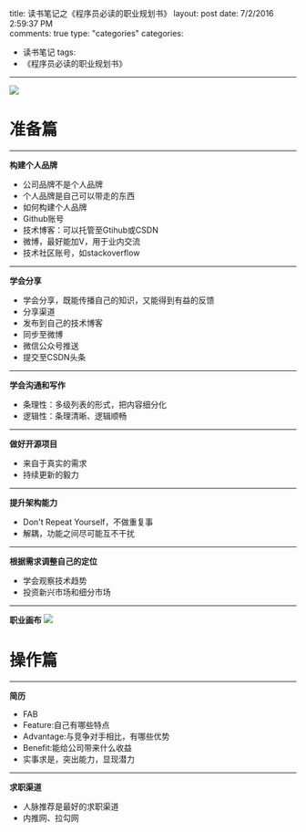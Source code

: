 title: 读书笔记之《程序员必读的职业规划书》
layout: post
date: 7/2/2016 2:59:37 PM  
comments: true
type: "categories"
categories: 
- 读书笔记
tags: 
- 《程序员必读的职业规划书》

---

![](http://i.imgur.com/wqs5aLg.png)

<!--more-->

# 准备篇
----------
**构建个人品牌**
- 公司品牌不是个人品牌
- 个人品牌是自己可以带走的东西
- 如何构建个人品牌
 - Github账号
 - 技术博客：可以托管至Gtihub或CSDN
 - 微博，最好能加V，用于业内交流
 - 技术社区账号，如stackoverflow

----------
**学会分享**
- 学会分享，既能传播自己的知识，又能得到有益的反馈
- 分享渠道
 - 发布到自己的技术博客
 - 同步至微博
 - 微信公众号推送
 - 提交至CSDN头条

----------
**学会沟通和写作**
- 条理性：多级列表的形式，把内容细分化
- 逻辑性：条理清晰、逻辑顺畅

----------
**做好开源项目**
- 来自于真实的需求
- 持续更新的毅力

----------
**提升架构能力**
- Don't Repeat Yourself，不做重复事
- 解耦，功能之间尽可能互不干扰

----------
**根据需求调整自己的定位**
- 学会观察技术趋势
- 投资新兴市场和细分市场

----------
**职业画布**
![](http://i.imgur.com/SMQqbQ2.png)

# 操作篇
----------
**简历**
- FAB
 - Feature:自己有哪些特点
 - Advantage:与竞争对手相比，有哪些优势
 - Benefit:能给公司带来什么收益
- 实事求是，突出能力，显现潜力

----------
**求职渠道**
- 人脉推荐是最好的求职渠道
- 内推网、拉勾网
